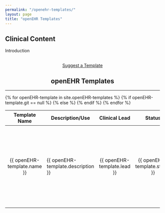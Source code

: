 ```yaml
---
permalink: "/openehr-templates/"
layout: page
title: "openEHR Templates"
---
```


<section class="bg-primary text-white" id="about">
      <div class="container text-center">
        <h2 class="mb-4">Clinical Content</h2>
        <p align="left">Introduction</p><br>
		<center><a class="btn btn-light btn-xl" href="mailto:info@apperta.org">Suggest a Template</a></center>
</div>
</section>

<section id="openEHR-templates">
      <div class="container">
        <div class="row">
          <div class="col-lg-12">
            <center><h2 class="section-heading">openEHR Templates</h2>
            <hr class="my-4"></center>
  	<div style="overflow-x:auto;">	
         <table id="project" class="table table-striped table-bordered display responsive no-wrap" style="width:100%">
        <thead>
            <tr>
                <th>Template Name</th>
                <th>Description/Use</th>
                <th>Clinical Lead</th>
				<th>Status</th>
                <th>CKM Link</th>
                <th><i class="fab fa-github"></i> Git Location</th>
                <!--hidden field-->
                <th>Key Words</th>
            </tr>
        </thead>
        <tbody>
        {% for openEHR-template in site.openEHR-templates %}
            <tr>
             <!--Template Name -->
                <td style="text-align:center; vertical-align:middle">{{ openEHR-template.name }}</td>
            <!--Template Description-->
                <td><p>{{ openEHR-template.description }}</p></td>
            <!--Template Clinical Lead-->
                <td style="text-align:center; vertical-align:middle">{{ openEHR-template.lead }}</td>  
            <!--Template Status-->    
            <td style="text-align:center; vertical-align:middle">{{ openEHR-template.status }}</td>  
            <!--Template CKM Link-->
                <td style="text-align:center; vertical-align:middle">
                {% if openEHR-template.ckm == null %}
                {% else %}
                {% if openEHR-template.ckm contains 'http' %}  
                <a href="{{ openEHR-template.ckm }}" target="_blank"><i class="fas fa-globe fa-2x"></i></a>
                {% else %} 
                <a href="{{ openEHR-template.ckm }}"><i class="fas fa-globe fa-2x"></i></a>
                {% endif %}
                {% endif %}
                </td>
            <!--Template Git Link-->
                {% if openEHR-template.git == null %}
                <td></td>
                {% else %}
                <td style="text-align:center; vertical-align:middle"><a href="{{ openEHR-template.git }}" target="_blank"><i class="fab fa-github fa-2x"></i></a></td>
                {% endif %}
            <!--Template Keywords HIDDEN-->
                <td>{{ openEHR-template.keywords }}</td>
            </tr>
        {% endfor %}
    </tbody>
</table>
</div>        
      </div>
	  </div>
	  </div>
    </section>
